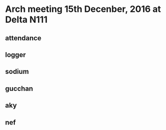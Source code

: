 Arch meeting 15th Decenber, 2016 at Delta N111
======

## attendance

## logger

## sodium
## gucchan
## aky
## nef
